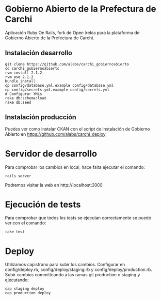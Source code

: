 
# Gobierno Abierto de la Prefectura de Carchi

Aplicación Ruby On Rails, fork de Open Irekia para la plataforma de Gobierno Abierto de la Prefectura de Carchi. 

## Instalación desarrollo

```
git clone https://github.com/alabs/carchi_gobiernoabierto
cd carchi_gobiernoabierto
rvm install 2.1.2
rvm use 2.1.2
bundle install 
cp config/database.yml.example config/database.yml
cp config/secrets.yml.example config/secrets.yml
# Configurar YMLs
rake db:schema:load
rake db:seed
```

## Instalación producción

Puedes ver como instalar CKAN con el script de instalación de Gobierno Abierto en https://github.com/alabs/carchi_deploy 


# Servidor de desarrollo

Para comprobar los cambios en local, hace falta ejecutar el comando: 

```
rails server
```

Podremos visitar la web en http://localhost:3000

# Ejecución de tests

Para comprobar que todos los tests se ejecutan correctamente se puede ver con el comando: 
```
rake test 
```

# Deploy 

Utilizamos capistrano para subir los cambios. Configurar en config/deploy.rb, config/deploy/staging.rb y config/deploy/production.rb. Subir cambios committeando a las ramas git production o staging y ejecutando:

``` 
cap staging deploy
cap production deploy
```
